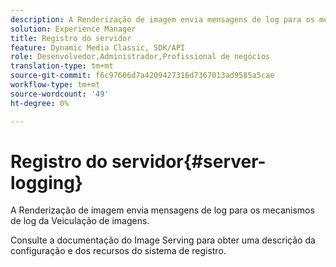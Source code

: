 ```yaml
---
description: A Renderização de imagem envia mensagens de log para os mecanismos de log da Veiculação de imagens.
solution: Experience Manager
title: Registro do servidor
feature: Dynamic Media Classic, SDK/API
role: Desenvolvedor,Administrador,Profissional de negócios
translation-type: tm+mt
source-git-commit: f6c97606d7a4209427316d7367013ad9585a5cae
workflow-type: tm+mt
source-wordcount: '49'
ht-degree: 0%

---
```



# Registro do servidor{#server-logging}

A Renderização de imagem envia mensagens de log para os mecanismos de log da Veiculação de imagens.

Consulte a documentação do Image Serving para obter uma descrição da configuração e dos recursos do sistema de registro.
